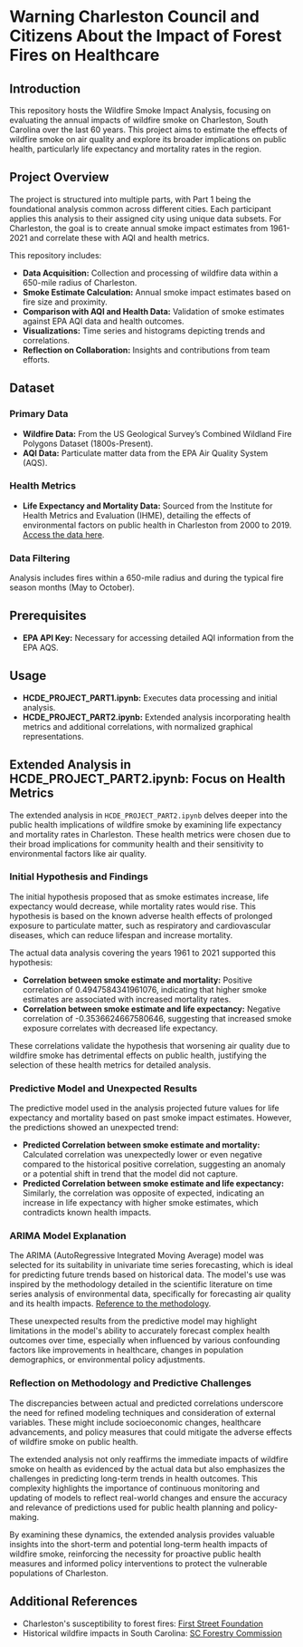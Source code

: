 # Warning Charleston Council and Citizens About the Impact of Forest Fires on Healthcare

## Introduction
This repository hosts the Wildfire Smoke Impact Analysis, focusing on evaluating the annual impacts of wildfire smoke on Charleston, South Carolina over the last 60 years. This project aims to estimate the effects of wildfire smoke on air quality and explore its broader implications on public health, particularly life expectancy and mortality rates in the region.

## Project Overview
The project is structured into multiple parts, with Part 1 being the foundational analysis common across different cities. Each participant applies this analysis to their assigned city using unique data subsets. For Charleston, the goal is to create annual smoke impact estimates from 1961-2021 and correlate these with AQI and health metrics.

This repository includes:

- **Data Acquisition:** Collection and processing of wildfire data within a 650-mile radius of Charleston.
- **Smoke Estimate Calculation:** Annual smoke impact estimates based on fire size and proximity.
- **Comparison with AQI and Health Data:** Validation of smoke estimates against EPA AQI data and health outcomes.
- **Visualizations:** Time series and histograms depicting trends and correlations.
- **Reflection on Collaboration:** Insights and contributions from team efforts.

## Dataset

### Primary Data
- **Wildfire Data:** From the US Geological Survey’s Combined Wildland Fire Polygons Dataset (1800s-Present).
- **AQI Data:** Particulate matter data from the EPA Air Quality System (AQS).

### Health Metrics
- **Life Expectancy and Mortality Data:** Sourced from the Institute for Health Metrics and Evaluation (IHME), detailing the effects of environmental factors on public health in Charleston from 2000 to 2019. [Access the data here](https://ghdx.healthdata.org/record/ihme-data/united-states-causes-death-life-expectancy-by-county-race-ethnicity-2000-2019).

### Data Filtering
Analysis includes fires within a 650-mile radius and during the typical fire season months (May to October).

## Prerequisites
- **EPA API Key:** Necessary for accessing detailed AQI information from the EPA AQS.

## Usage
- **HCDE_PROJECT_PART1.ipynb:** Executes data processing and initial analysis.
- **HCDE_PROJECT_PART2.ipynb:** Extended analysis incorporating health metrics and additional correlations, with normalized graphical representations.

## Extended Analysis in HCDE_PROJECT_PART2.ipynb: Focus on Health Metrics

The extended analysis in `HCDE_PROJECT_PART2.ipynb` delves deeper into the public health implications of wildfire smoke by examining life expectancy and mortality rates in Charleston. These health metrics were chosen due to their broad implications for community health and their sensitivity to environmental factors like air quality.

### Initial Hypothesis and Findings
The initial hypothesis proposed that as smoke estimates increase, life expectancy would decrease, while mortality rates would rise. This hypothesis is based on the known adverse health effects of prolonged exposure to particulate matter, such as respiratory and cardiovascular diseases, which can reduce lifespan and increase mortality.

The actual data analysis covering the years 1961 to 2021 supported this hypothesis:
- **Correlation between smoke estimate and mortality:** Positive correlation of 0.4947584341961076, indicating that higher smoke estimates are associated with increased mortality rates.
- **Correlation between smoke estimate and life expectancy:** Negative correlation of -0.3536624667580646, suggesting that increased smoke exposure correlates with decreased life expectancy.

These correlations validate the hypothesis that worsening air quality due to wildfire smoke has detrimental effects on public health, justifying the selection of these health metrics for detailed analysis.

### Predictive Model and Unexpected Results
The predictive model used in the analysis projected future values for life expectancy and mortality based on past smoke impact estimates. However, the predictions showed an unexpected trend:
- **Predicted Correlation between smoke estimate and mortality:** Calculated correlation was unexpectedly lower or even negative compared to the historical positive correlation, suggesting an anomaly or a potential shift in trend that the model did not capture.
- **Predicted Correlation between smoke estimate and life expectancy:** Similarly, the correlation was opposite of expected, indicating an increase in life expectancy with higher smoke estimates, which contradicts known health impacts.

### ARIMA Model Explanation
The ARIMA (AutoRegressive Integrated Moving Average) model was selected for its suitability in univariate time series forecasting, which is ideal for predicting future trends based on historical data. The model's use was inspired by the methodology detailed in the scientific literature on time series analysis of environmental data, specifically for forecasting air quality and its health impacts. [Reference to the methodology](https://www.sciencedirect.com/science/article/abs/pii/S2352938522000696).

These unexpected results from the predictive model may highlight limitations in the model's ability to accurately forecast complex health outcomes over time, especially when influenced by various confounding factors like improvements in healthcare, changes in population demographics, or environmental policy adjustments.

### Reflection on Methodology and Predictive Challenges
The discrepancies between actual and predicted correlations underscore the need for refined modeling techniques and consideration of external variables. These might include socioeconomic changes, healthcare advancements, and policy measures that could mitigate the adverse effects of wildfire smoke on public health.

The extended analysis not only reaffirms the immediate impacts of wildfire smoke on health as evidenced by the actual data but also emphasizes the challenges in predicting long-term trends in health outcomes. This complexity highlights the importance of continuous monitoring and updating of models to reflect real-world changes and ensure the accuracy and relevance of predictions used for public health planning and policy-making.

By examining these dynamics, the extended analysis provides valuable insights into the short-term and potential long-term health impacts of wildfire smoke, reinforcing the necessity for proactive public health measures and informed policy interventions to protect the vulnerable populations of Charleston.

## Additional References
- Charleston's susceptibility to forest fires: [First Street Foundation](https://firststreet.org/city/charleston-sc/4513330_fsid/fire)
- Historical wildfire impacts in South Carolina: [SC Forestry Commission](https://www.scfc.gov/protection/fire-burning/fire-resources/wildfire-history/)
